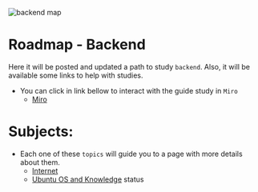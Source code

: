 ![backend map](https://user-images.githubusercontent.com/92264330/144421280-96d1274a-c76b-434e-88d9-e1e7728b481a.jpg)

# Roadmap - Backend

Here it will be posted and updated a path to study `backend`. Also, it will be available some links to help with studies.
  - You can click in link bellow to interact with the guide study in `Miro`
    - [Miro](https://miro.com/app/board/uXjVOdgC0bE=/?invite_link_id=877734252279)

# Subjects:
  - Each one of these `topics` will guide you to a page with more details about them.
    - [Internet](https://github.com/philipeleandro/roadmap_backend/blob/master/internet_subject.md)
    - [Ubuntu OS and Knowledge]() status